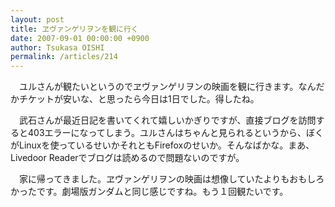 ```yaml
---
layout: post
title: ヱヴァンゲリヲンを観に行く
date: 2007-09-01 00:00:00 +0900
author: Tsukasa OISHI
permalink: /articles/214
---
```


　ユルさんが観たいというのでヱヴァンゲリヲンの映画を観に行きます。なんだかチケットが安いな、と思ったら今日は1日でした。得したね。

　武石さんが最近日記を書いてくれて嬉しいかぎりですが、直接ブログを訪問すると403エラーになってしまう。ユルさんはちゃんと見られるというから、ぼくがLinuxを使っているせいかそれともFirefoxのせいか。そんなばかな。まあ、Livedoor Readerでブログは読めるので問題ないのですが。

　家に帰ってきました。ヱヴァンゲリヲンの映画は想像していたよりもおもしろかったです。劇場版ガンダムと同じ感じですね。もう１回観たいです。

